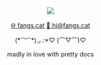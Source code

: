 <div align='center'>

<img src="assets/catwalk.gif" width="300">

[🌐 fangs.cat](https://fangs.cat/) [📩 hi@fangs.cat](mailto:hi@fangs.cat)

(\*˘︶˘\*).｡.:*♡  (⌒▽⌒)♡

madly in love with pretty docs

<!---![dino game](assets/dino.gif)

</div>
